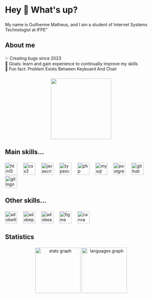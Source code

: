 <h1 align="left">Hey 👋 What's up?</h1>

###

<p align="left">My name is Guilherme Matheus, and I am a student of Internet Systems Technologist at IFPE"</p>

###

<h2 align="left">About me</h2>

###

<p align="left">✨ Creating bugs since 2023<br>🎯 Goals: learn and gain experience to continually improve my skills<br>🎲 Fun fact: Problem Exists Between Keyboard And Chair</p>

###

<div align="center">
  <img height="200" src="https://c.tenor.com/-C4-ttyK6YAAAAAC/tenor.gif"  />
</div>

###

<h2 align="left">Main skills...</h2>

###

<div align="left">
  <img src="https://cdn.jsdelivr.net/gh/devicons/devicon/icons/html5/html5-original.svg" height="40" alt="html5 logo"  />
  <img width="12" />
  <img src="https://cdn.jsdelivr.net/gh/devicons/devicon/icons/css3/css3-original.svg" height="40" alt="css3 logo"  />
  <img width="12" />
  <img src="https://cdn.jsdelivr.net/gh/devicons/devicon/icons/javascript/javascript-original.svg" height="40" alt="javascript logo"  />
  <img width="12" />
  <img src="https://cdn.jsdelivr.net/gh/devicons/devicon/icons/typescript/typescript-original.svg" height="40" alt="typescript logo"  />
  <img width="12" />
  <img src="https://cdn.jsdelivr.net/gh/devicons/devicon/icons/php/php-original.svg" height="40" alt="php logo"  />
  <img width="12" />
  <img src="https://skillicons.dev/icons?i=mysql" height="40" alt="mysql logo"  />
  <img width="12" />
  <img src="https://skillicons.dev/icons?i=postgres" height="40" alt="postgresql logo"  />
  <img width="12" />
  <img src="https://skillicons.dev/icons?i=github" height="40" alt="github logo"  />
  <img width="12" />
  <img src="https://skillicons.dev/icons?i=git" height="40" alt="git logo"  />
</div>

###

<h2 align="left">Other skills...</h2>

###

<div align="left">
  <img src="https://skillicons.dev/icons?i=ai" height="40" alt="adobeillustrator logo"  />
  <img width="12" />
  <img src="https://skillicons.dev/icons?i=ps" height="40" alt="adobephotoshop logo"  />
  <img width="12" />
  <img src="https://skillicons.dev/icons?i=ae" height="40" alt="adobeaftereffects logo"  />
  <img width="12" />
  <img src="https://skillicons.dev/icons?i=figma" height="40" alt="figma logo"  />
  <img width="12" />
  <img src="https://cdn.jsdelivr.net/gh/devicons/devicon/icons/canva/canva-original.svg" height="40" alt="canva logo"  />
</div>

###

<h2 align="left">Statistics</h2>

###

<div align="center">
  <img src="https://github-readme-stats.vercel.app/api?username=GuilhermeMth&theme=github_dark&locale=en&hide_border=true&order=1&bg_color=00000000" height="150" alt="stats graph" />
  <img src="https://github-readme-stats.vercel.app/api/top-langs?username=GuilhermeMth&hide=yacc,game%20maker%20language&locale=en&hide_title=false&layout=compact&card_width=320&langs_count=6&theme=github_dark&hide_border=true&order=2&bg_color=00000000" height="150" alt="languages graph" />
</div>

###
